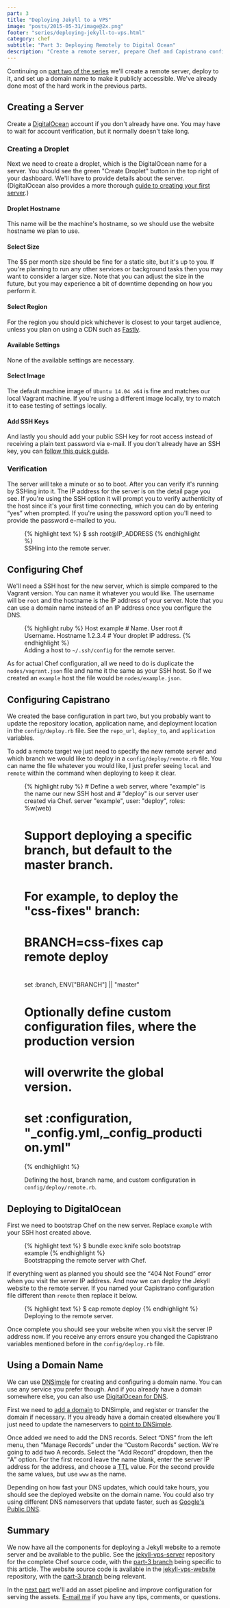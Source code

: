 ```yaml
---
part: 3
title: "Deploying Jekyll to a VPS"
image: "posts/2015-05-31/image@2x.png"
footer: "series/deploying-jekyll-to-vps.html"
category: chef
subtitle: "Part 3: Deploying Remotely to Digital Ocean"
description: "Create a remote server, prepare Chef and Capistrano configuration, and deploy to the public with a custom domain name."
---
```


Continuing on [part two of the series][1] we'll create a remote server, deploy
to it, and set up a domain name to make it publicly accessible. We've already
done most of the hard work in the previous parts.

## Creating a Server

Create a [DigitalOcean][2] account if you don't already have one. You may have
to wait for account verification, but it normally doesn't take long.

### Creating a Droplet

Next we need to create a droplet, which is the DigitalOcean name for a server.
You should see the green "Create Droplet" button in the top right of your
dashboard. We'll have to provide details about the server. (DigitalOcean also
provides a more thorough [guide to creating your first server][3].)

#### Droplet Hostname

This name will be the machine's hostname, so we should use the website hostname
we plan to use.

#### Select Size

The $5 per month size should be fine for a static site, but it's up to you. If
you're planning to run any other services or background tasks then you may want
to consider a larger size. Note that you can adjust the size in the future, but
you may experience a bit of downtime depending on how you perform it.

#### Select Region

For the region you should pick whichever is closest to your target audience,
unless you plan on using a CDN such as [Fastly][4].

#### Available Settings

None of the available settings are necessary.

#### Select Image

The default machine image of `Ubuntu 14.04 x64` is fine and matches our local
Vagrant machine. If you're using a different image locally, try to match it to
ease testing of settings locally.

#### Add SSH Keys

And lastly you should add your public SSH key for root access instead of
receiving a plain text password via e-mail. If you don't already have an SSH
key, you can [follow this quick guide][5].

### Verification

The server will take a minute or so to boot. After you can verify it's running
by SSHing into it. The IP address for the server is on the detail page you see.
If you're using the SSH option it will prompt you to verify authenticity of the
host since it's your first time connecting, which you can do by entering
<q>yes</q> when prompted. If you're using the password option you'll need to
provide the password e-mailed to you.

<figure>
{% highlight text %}
$ ssh root@IP_ADDRESS
{% endhighlight %}
  <figcaption>SSHing into the remote server.</figcaption>
</figure>

## Configuring Chef

We'll need a SSH host for the new server, which is simple compared to the
Vagrant version. You can name it whatever you would like. The username will be
`root` and the hostname is the IP address of your server. Note that you can use
a domain name instead of an IP address once you configure the DNS.

<figure>
{% highlight ruby %}
Host example        # Name.
  User root         # Username.
  Hostname 1.2.3.4  # Your droplet IP address.
{% endhighlight %}
  <figcaption>Adding a host to <code>~/.ssh/config</code> for the remote server.</figcaption>
</figure>

As for actual Chef configuration, all we need to do is duplicate the
`nodes/vagrant.json` file and name it the same as your SSH host. So if we
created an `example` host the file would be `nodes/example.json`.

## Configuring Capistrano

We created the base configuration in part two, but you probably want to update
the repository location, application name, and deployment location in the
`config/deploy.rb` file. See the `repo_url`, `deploy_to`, and `application`
variables.

To add a remote target we just need to specify the new remote server and which
branch we would like to deploy in a `config/deploy/remote.rb` file. You can name
the file whatever you would like, I just prefer seeing `local` and `remote`
within the command when deploying to keep it clear.

<figure>
{% highlight ruby %}
# Define a web server, where "example" is the name our new SSH host and
# "deploy" is our server user created via Chef.
server "example", user: "deploy", roles: %w(web)

# Support deploying a specific branch, but default to the master branch.
#
# For example, to deploy the "css-fixes" branch:
#   BRANCH=css-fixes cap remote deploy
#
set :branch, ENV["BRANCH"] || "master"

# Optionally define custom configuration files, where the production version
# will overwrite the global version.
# set :configuration, "_config.yml,_config_production.yml"
{% endhighlight %}
  <figcaption>Defining the host, branch name, and custom configuration in <code>config/deploy/remote.rb</code>.</figcaption>
</figure>

## Deploying to DigitalOcean

First we need to bootstrap Chef on the new server. Replace `example` with your
SSH host created above.

<figure>
{% highlight text %}
$ bundle exec knife solo bootstrap example
{% endhighlight %}
  <figcaption>Bootstrapping the remote server with Chef.</figcaption>
</figure>

If everything went as planned you should see the <q>404 Not Found</q> error when
you visit the server IP address. And now we can deploy the Jekyll website to the
remote server. If you named your Capistrano configuration file different than
`remote` then replace it below.

<figure>
{% highlight text %}
$ cap remote deploy
{% endhighlight %}
  <figcaption>Deploying to the remote server.</figcaption>
</figure>

Once complete you should see your website when you visit the server IP address
now. If you receive any errors ensure you changed the Capistrano variables
mentioned before in the `config/deploy.rb` file.

## Using a Domain Name

We can use [DNSimple][6] for creating and configuring a domain name. You can use
any service you prefer though. And if you already have a domain somewhere else,
you can also use [DigitalOcean for DNS][7].

First we need to [add a domain][8] to DNSimple, and register or transfer the
domain if necessary. If you already have a domain created elsewhere you'll just
need to update the nameservers to [point to DNSimple][9].

Once added we need to add the DNS records. Select <q>DNS</q> from the left menu,
then <q>Manage Records</q> under the <q>Custom Records</q> section. We're going
to add two A records. Select the <q>Add Record</q> dropdown, then the <q>A</q>
option. For the first record leave the name blank, enter the server IP address
for the address, and choose a <abbr title="Time To Live">TTL</abbr> value. For
the second provide the same values, but use `www` as the name.

Depending on how fast your DNS updates, which could take hours, you should see
the deployed website on the domain name. You could also try using different DNS
nameservers that update faster, such as [Google's Public DNS][10].

## Summary

We now have all the components for deploying a Jekyll website to a remote server
and be available to the public. See the [jekyll-vps-server][11] repository for
the complete Chef source code, with the [part-3 branch][12] being specific to
this article. The website source code is available in the
[jekyll-vps-website][13] repository, with the [part-3 branch][14] being
relevant.

In the [next part][15] we'll add an asset pipeline and improve configuration for
serving the assets. [E-mail me](mailto:hello@tristandunn.com) if you have any
tips, comments, or questions.




[1]:  /2015/05/05/deploying-jekyll-to-vps-part-2/
[2]:  https://www.digitalocean.com/?refcode=a7c8d9fbaf7f
[3]:  https://www.digitalocean.com/community/tutorials/how-to-create-your-first-digitalocean-droplet-virtual-server
[4]:  https://www.fastly.com
[5]:  https://git-scm.com/book/en/v2/Git-on-the-Server-Generating-Your-SSH-Public-Key
[6]:  https://dnsimple.com/r/3edceb992aa254
[7]:  https://cloud.digitalocean.com/domains
[8]:  https://dnsimple.com/domains/new
[9]:  https://support.dnsimple.com/articles/dnsimple-nameservers/
[10]: https://developers.google.com/speed/public-dns/docs/using
[11]: https://github.com/tristandunn/jekyll-vps-server
[12]: https://github.com/tristandunn/jekyll-vps-server/compare/part-2...part-3
[13]: https://github.com/tristandunn/jekyll-vps-website
[14]: https://github.com/tristandunn/jekyll-vps-website/compare/part-2...part-3
[15]: /2015/10/14/deploying-jekyll-to-vps-part-4/
